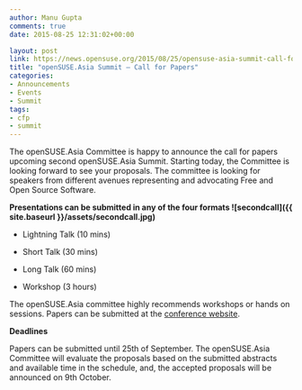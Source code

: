 ```yaml
---
author: Manu Gupta
comments: true
date: 2015-08-25 12:31:02+00:00

layout: post
link: https://news.opensuse.org/2015/08/25/opensuse-asia-summit-call-for-papers/
title: "openSUSE.Asia Summit – Call for Papers"
categories:
- Announcements
- Events
- Summit
tags:
- cfp
- summit
---
```

The openSUSE.Asia Committee is happy to announce the call for papers upcoming second openSUSE.Asia Summit. Starting today, the Committee is looking forward to see your proposals. The committee is looking for speakers from different avenues representing and advocating Free and Open Source Software.

**Presentations can be submitted in any of the four formats
![secondcall]({{ site.baseurl }}/assets/secondcall.jpg)**



	
  * Lightning Talk (10 mins)

	
  * Short Talk (30 mins)

	
  * Long Talk (60 mins)

	
  * Workshop (3 hours)


The openSUSE.Asia committee highly recommends workshops or hands on sessions. Papers can be submitted at the [conference website](https://events.opensuse.org/conference/summitasia15).

**Deadlines**

Papers can be submitted until 25th of September. The openSUSE.Asia Committee will evaluate the proposals based on the submitted abstracts and available time in the schedule, and, the accepted proposals will be announced on 9th October.		
